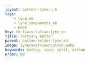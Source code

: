 ```yaml
---
layout: pattern-lyne.njk
tags: 
    - lyne_en
    - lyne_components_en
    - page
key: tertiary-button-lyne_en
title: Tertiary Button
parent: button-folder-lyne_en
image: lyne/overview/button.webp
keywords: button, icon, split, action
order: 80
---
```

